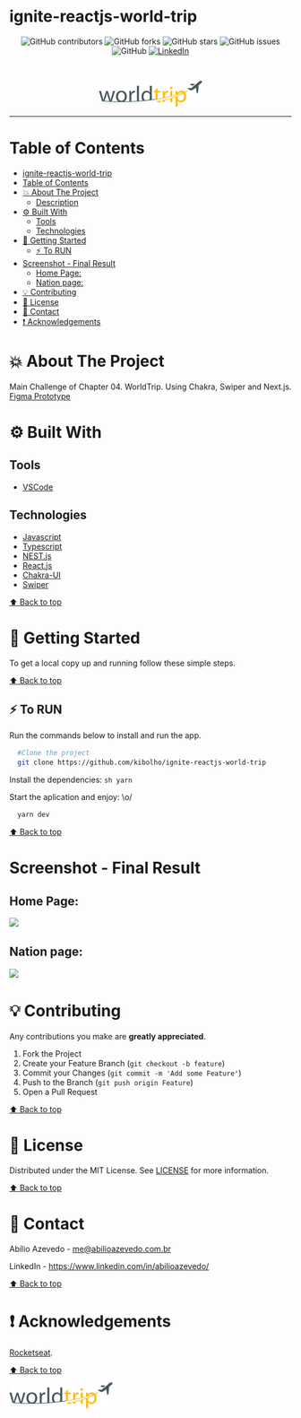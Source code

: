 # ignite-reactjs-world-trip

<!-- BADGES -->
<p align="center">
  <img alt="GitHub contributors" src="https://img.shields.io/github/contributors/kibolho/ignite-reactjs-world-trip?color=green">
  <img alt="GitHub forks" src="https://img.shields.io/github/forks/kibolho/ignite-reactjs-world-trip">
  <img alt="GitHub stars" src="https://img.shields.io/github/stars/kibolho/ignite-reactjs-world-trip">
  <img alt="GitHub issues" src="https://img.shields.io/github/issues/kibolho/ignite-reactjs-world-trip">
  <img alt="GitHub" src="https://img.shields.io/github/license/kibolho/ignite-reactjs-world-trip">
  <a href="https://www.linkedin.com/in/abilioazevedo/">
    <img alt="LinkedIn" src="https://img.shields.io/badge/-LinkedIn-black.svg?style=flat&logo=linkedin&colorB=555">
  </a>
</p>
<br/>

<!-- PROJECT LOGO -->
<p align="center">
  <a href="https://github.com/kibolho/ignite-reactjs-world-trip">
     <img src=".github/logo.png" alt="Logo">
  </a>
</p>

***

<!-- TABLE OF CONTENTS -->
# Table of Contents
- [ignite-reactjs-world-trip](#ignite-reactjs-world-trip)
- [Table of Contents](#table-of-contents)
- [:boom: About The Project](#boom-about-the-project)
  - [Description](#description)
- [:gear: Built With](#gear-built-with)
  - [Tools](#tools)
  - [Technologies](#technologies)
- [:rocket: Getting Started](#rocket-getting-started)
  - [:zap: To RUN](#zap-to-run)
- [Screenshot - Final Result](#screenshot---final-result)
  - [Home Page:](#home-page)
  - [Nation page:](#nation-page)
- [:bulb: Contributing](#bulb-contributing)
- [:memo: License](#memo-license)
- [:e-mail: Contact](#e-mail-contact)
- [:exclamation: Acknowledgements](#exclamation-acknowledgements)
<!-- * [Usage](#usage)
* [Roadmap](#arrows_clockwise-roadmap) -->

<!-- ABOUT THE PROJECT -->
# :boom: About The Project

Main Challenge of Chapter 04. WorldTrip. Using Chakra, Swiper and Next.js.
[Figma Prototype](https://www.figma.com/file/zLovqF0nkE457NOIn2HhOi/Desafio-1-M%C3%B3dulo-4-ReactJS-(Copy)?node-id=0%3A1)

# :gear: Built With
  ## Tools
  * [VSCode](https://code.visualstudio.com/)

  ## Technologies
  * [Javascript](https://developer.mozilla.org/pt-BR/docs/Learn/JavaScript)
  * [Typescript](https://www.typescriptlang.org/)
  * [NEST.js](https://nestjs.com/)
  * [React.js](https://reactjs.org/)
  * [Chakra-UI](https://chakra-ui.com/)
  * [Swiper](https://swiperjs.com/)

  [:arrow_up: Back to top](#table-of-Contents)


<!-- GETTING STARTED -->
# :rocket: Getting Started

To get a local copy up and running follow these simple steps.

[:arrow_up: Back to top](#table-of-Contents)


## :zap: To RUN
Run the commands below to install and run the app.
  ```sh
    #Clone the project
    git clone https://github.com/kibolho/ignite-reactjs-world-trip
  ```
Install the dependencies:
    ```sh
      yarn
    ```

Start the aplication and enjoy: \o/
```sh
  yarn dev
```

[:arrow_up: Back to top](#table-of-Contents)


# Screenshot - Final Result

## Home Page:

<img src=".github/home.png" width="425"/> 

## Nation page:

<img src=".github/nation.png" width="425"/>

<!-- CONTRIBUTING -->
# :bulb: Contributing

Any contributions you make are **greatly appreciated**.

1. Fork the Project
2. Create your Feature Branch (`git checkout -b feature`)
3. Commit your Changes (`git commit -m 'Add some Feature'`)
4. Push to the Branch (`git push origin Feature`)
5. Open a Pull Request

[:arrow_up: Back to top](#table-of-Contents)

<!-- USAGE EXAMPLES -->
<!-- # Usage

Use this space to show useful examples of how a project can be used. Additional screenshots, code examples and demos work well in this space. You may also link to more resources.

_For more examples, please refer to the [Documentation](https://example.com)_ -->


<!-- LICENSE -->
# :memo: License

Distributed under the MIT License. See [LICENSE](LICENSE.md) for more information.

[:arrow_up: Back to top](#table-of-Contents)


<!-- CONTACT -->
# :e-mail: Contact

Abílio Azevedo - <me@abilioazevedo.com.br>

LinkedIn - <https://www.linkedin.com/in/abilioazevedo/>

[:arrow_up: Back to top](#table-of-Contents)


<!-- ACKNOWLEDGEMENTS -->
# :exclamation: Acknowledgements

[Rocketseat](https://rocketseat.com.br/ "Rocketseat").

[:arrow_up: Back to top](#table-of-Contents)

![project preview](.github/logo.png)
